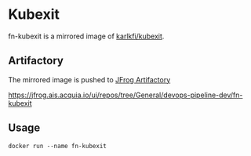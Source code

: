 # Kubexit

fn-kubexit is a mirrored image of [karlkfi/kubexit](https://github.com/karlkfi/kubexit).

## Artifactory
The mirrored image is pushed to [JFrog Artifactory](https://jfrog.com/artifactory/)

https://jfrog.ais.acquia.io/ui/repos/tree/General/devops-pipeline-dev/fn-kubexit

## Usage
```
docker run --name fn-kubexit
```